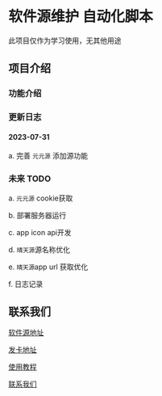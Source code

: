 # 软件源维护 自动化脚本
此项目仅作为学习使用，无其他用途 

## 项目介绍
### 功能介绍
### 更新日志
#### 2023-07-31
a. 完善 `元元源` 添加源功能

### 未来 TODO
a. `元元源` cookie获取

b. 部署服务器运行

c. app icon api开发

d. `晴天源`源名称优化

e. `晴天源`app url 获取优化

f. 日志记录
## 联系我们

[软件源地址](2274466264@qq.com)

[发卡地址]()

[使用教程]()

[联系我们](2274466264@qq.com)
